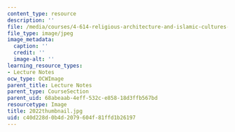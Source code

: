 ```yaml
---
content_type: resource
description: ''
file: /media/courses/4-614-religious-architecture-and-islamic-cultures-fall-2002/c40d228d0b4d2079604f81ffd1b26197_2022thumbnail.jpg
file_type: image/jpeg
image_metadata:
  caption: ''
  credit: ''
  image-alt: ''
learning_resource_types:
- Lecture Notes
ocw_type: OCWImage
parent_title: Lecture Notes
parent_type: CourseSection
parent_uid: 68abeaab-4eff-532c-e858-18d3ffb567bd
resourcetype: Image
title: 2022thumbnail.jpg
uid: c40d228d-0b4d-2079-604f-81ffd1b26197
---
```

